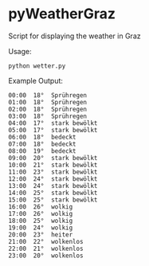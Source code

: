 pyWeatherGraz
============

Script for displaying the weather in Graz

Usage:

    python wetter.py


Example Output:

    00:00  18°  Sprühregen
    01:00  18°  Sprühregen
    02:00  18°  Sprühregen
    03:00  18°  Sprühregen
    04:00  17°  stark bewölkt
    05:00  17°  stark bewölkt
    06:00  18°  bedeckt
    07:00  18°  bedeckt
    08:00  19°  bedeckt
    09:00  20°  stark bewölkt
    10:00  21°  stark bewölkt
    11:00  23°  stark bewölkt
    12:00  24°  stark bewölkt
    13:00  24°  stark bewölkt
    14:00  25°  stark bewölkt
    15:00  25°  stark bewölkt
    16:00  26°  wolkig
    17:00  26°  wolkig
    18:00  25°  wolkig
    19:00  24°  wolkig
    20:00  23°  heiter
    21:00  22°  wolkenlos
    22:00  21°  wolkenlos
    23:00  20°  wolkenlos
